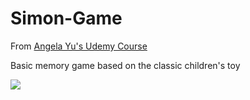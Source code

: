 # Simon-Game
From [Angela Yu's Udemy Course](https://www.udemy.com/course/the-complete-web-development-bootcamp/) 

Basic memory game based on the classic children's toy

![](https://i.imgur.com/wRutceq.png)
